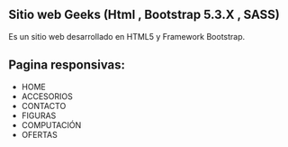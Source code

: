 ## Sitio web Geeks (Html , Bootstrap 5.3.X , SASS)
Es un sitio web desarrollado en HTML5 y Framework Bootstrap.
## Pagina responsivas:
- HOME
- ACCESORIOS
- CONTACTO
- FIGURAS
- COMPUTACIÓN
- OFERTAS
